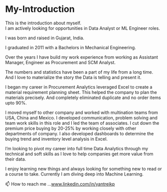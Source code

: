 # My-Introduction
This is the introduction about myself.  
I am actively looking for opportunities in Data Analyst or ML Engineer roles.

I was born and raised in Gujarat, India.

I graduated in 2011 with a Bachelors in Mechanical Engineering.

Over the years I have build my work experience from working as Assistant Manager, Engineer as Procurement and SCM Analyst.

The numbers and statistics have been a part of my life from a long time. And I love to materialize the story the Data is telling and present it.

I began my career in Procurement Analytics leveraged Excel to create a material requirement planning sheet. This helped the company to plan the materials precisely. And completely eliminated duplicate and no order items upto 90%.

I moved myself to other company and worked with multination teams from USA, China and Mexico. I developed communication, problem solving and team work skills in this role and I led the team of associates. I cut down the premium price buying by 20-25% by working closely with other departments of company. I also developed dashboards to determine the buying trend and inventory level analysis in Excel.

I’m looking to pivot my career into full time Data Analytics through my technical and soft skills as I love to help companies get more value from their data.

I enjoy learning new things and always looking for something new to read or a course to take. Currently I am diving deep into Machine Learning.

📫 How to reach me ...www.linkedin.com/in/yantreikp
